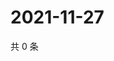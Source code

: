 # 2021-11-27

共 0 条

<!-- BEGIN WEIBO -->
<!-- 最后更新时间 Sat Nov 27 2021 20:21:17 GMT+0800 (China Standard Time) -->

<!-- END WEIBO -->

